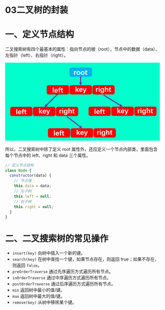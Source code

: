 # 03二叉树的封装

# 一、定义节点结构

二叉搜索树有四个最基本的属性：指向节点的根（root），节点中的数据（data）、左指针（left）、右指针（right）。

![image.5vdbb5to1n40](./assets/image.5vdbb5to1n40.png)

所以，二叉搜索树中除了定义 root 属性外，还应定义一个节点内部类，里面包含每个节点中的 left、right 和 data 三个属性。

```js
// 定义节点结构
class Node {
  constructor(data) {
    // 节点值
    this.data = data;
    // 左子树
    this.left = null;
    // 右子树
    this.right = null;
  }
}
```

# 二、二叉搜索树的常见操作

- `insert(key)` 向树中插入一个新的键。
- `search(key)` 在树中查找一个键，如果节点存在，则返回 true；如果不存在，则返回 `false`。
- `preOrderTraverse` 通过先序遍历方式遍历所有节点。
- `inOrderTraverse` 通过中序遍历方式遍历所有节点。
- `postOrderTraverse` 通过后序遍历方式遍历所有节点。
- `min` 返回树中最小的值/键。
- `max` 返回树中最大的值/键。
- `remove(key)` 从树中移除某个键。













